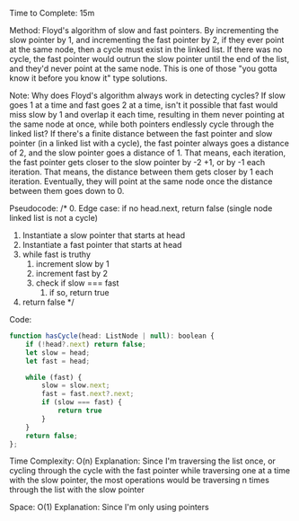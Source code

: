 Time to Complete: 15m

Method: Floyd's algorithm of slow and fast pointers. By incrementing the slow pointer by 1, and incrementing the fast pointer by 2, if they ever point at the same node, then a cycle must exist in the linked list. If there was no cycle, the fast pointer would outrun the slow pointer until the end of the list, and they'd never point at the same node. This is one of those "you gotta know it before you know it" type solutions.

Note: Why does Floyd's algorithm always work in detecting cycles? If slow goes 1 at a time and fast goes 2 at a time, isn't it possible that fast would miss slow by 1 and overlap it each time, resulting in them never pointing at the same node at once, while both pointers endlessly cycle through the linked list? If there's a finite distance between the fast pointer and slow pointer (in a linked list with a cycle), the fast pointer always goes a distance of 2, and the slow pointer goes a distance of 1. That means, each iteration, the fast pointer gets closer to the slow pointer by -2 +1, or by -1 each iteration. That means, the distance between them gets closer by 1 each iteration. Eventually, they will point at the same node once the distance between them goes down to 0.

Pseudocode:
/*
0. Edge case: if no head.next, return false (single node linked list is not a cycle)
1. Instantiate a slow pointer that starts at head
2. Instantiate a fast pointer that starts at head
3. while fast is truthy
    1. increment slow by 1
    2. increment fast by 2
    3. check if slow === fast
        1. if so, return true
4. return false
*/


Code:

```js
function hasCycle(head: ListNode | null): boolean {
    if (!head?.next) return false;
    let slow = head;
    let fast = head;

    while (fast) {
        slow = slow.next;
        fast = fast.next?.next;
        if (slow === fast) {
            return true
        }
    }
    return false;
};
```


Time Complexity: O(n)
Explanation: Since I'm traversing the list once, or cycling through the cycle with the fast pointer while traversing one at a time with the slow pointer, the most operations would be traversing n times through the list with the slow pointer

Space: O(1)
Explanation: Since I'm only using pointers

